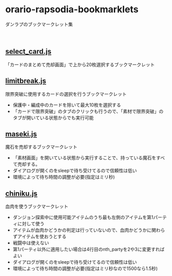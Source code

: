 # orario-rapsodia-bookmarklets
ダンラプのブックマークレット集
</br>
</br>
</br>

## [select_card.js](https://github.com/chiniku/orario-rapsodia-bookmarklets/blob/master/select_card.js)
「カードのまとめて売却画面」で上から20枚選択するブックマークレット

## [limitbreak.js](https://github.com/chiniku/orario-rapsodia-bookmarklets/blob/master/limitbreak.js)
限界突破に使用するカードの選択を行うブックマークレット
- 保護中・編成中のカードを除いて最大10枚を選択する
- 「カードで限界突破」のタブのクリックも行うので、「素材で限界突破」のタブが開いている状態からでも実行可能

## [maseki.js](https://github.com/chiniku/orario-rapsodia-bookmarklets/blob/master/maseki.js)
魔石を売却するブックマークレット 
- 「素材画面」を開いている状態から実行することで、持っている魔石をすべて売却する。
- ダイアログが開くのをsleepで待ち受けてるので信頼性は低い
- 環境によって待ち時間の調整が必要(指定はミリ秒)

## [chiniku.js](https://github.com/chiniku/orario-rapsodia-bookmarklets/blob/master/chiniku.js)
血肉を使うブックマークレット 
- ダンジョン探索中に使用可能アイテムのうち最も左側のアイテムを第1パーティに対して使う
- アイテムが血肉かどうかの判定は行っていないので、血肉かどうかに関わらずアイテムを使おうとする
- 戦闘中は使えない
- 第1パーティ以外に適用したい場合は4行目のnth_partyを2や3に変更すればよい
- ダイアログが開くのをsleepで待ち受けてるので信頼性は低い
- 環境によって待ち時間の調整が必要(指定はミリ秒なので1500なら1.5秒)
